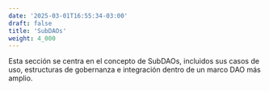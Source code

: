 ```yaml
---
date: '2025-03-01T16:55:34-03:00'
draft: false
title: 'SubDAOs'
weight: 4_000
---
```


Esta sección se centra en el concepto de SubDAOs, incluidos sus casos de uso, estructuras de gobernanza e integración dentro de un marco DAO más amplio.
